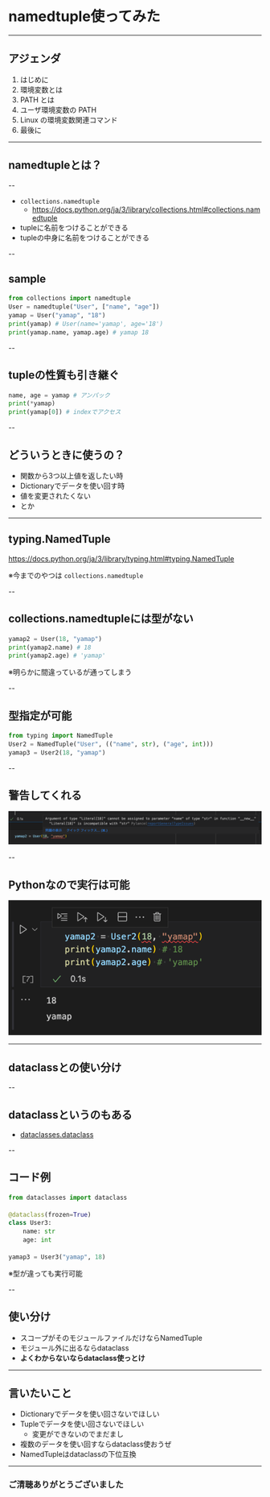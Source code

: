 <style type="text/css">
  .reveal h1,
  .reveal h2,
  .reveal h3,
  .reveal h4,
  .reveal h5,
  .reveal h6 {
    text-transform: none;
  }
</style>

# namedtuple使ってみた

---

## アジェンダ

1. はじめに
2. 環境変数とは
3. PATH とは
4. ユーザ環境変数の PATH
5. Linux の環境変数関連コマンド
6. 最後に

---

## namedtupleとは？

--

- `collections.namedtuple`
  - https://docs.python.org/ja/3/library/collections.html#collections.namedtuple
- tupleに名前をつけることができる
- tupleの中身に名前をつけることができる

--

## sample

```python
from collections import namedtuple
User = namedtuple("User", ["name", "age"])
yamap = User("yamap", "18")
print(yamap) # User(name='yamap', age='18')
print(yamap.name, yamap.age) # yamap 18
```

--

## tupleの性質も引き継ぐ

```python
name, age = yamap # アンパック
print(*yamap)
print(yamap[0]) # indexでアクセス
```

--

## どういうときに使うの？

- 関数から3つ以上値を返したい時
- Dictionaryでデータを使い回す時
- 値を変更されたくない
- とか

---

## typing.NamedTuple

https://docs.python.org/ja/3/library/typing.html#typing.NamedTuple

※今までのやつは `collections.namedtuple`

--

## collections.namedtupleには型がない

```python
yamap2 = User(18, "yamap")
print(yamap2.name) # 18
print(yamap2.age) # 'yamap'
```

※明らかに間違っているが通ってしまう

--

## 型指定が可能

```python
from typing import NamedTuple
User2 = NamedTuple("User", (("name", str), ("age", int)))
yamap3 = User2(18, "yamap")
```

--

## 警告してくれる

![collections.namedtuple](2022-08-28-22-48-55.png)

--

## Pythonなので実行は可能

![警告出ていても実行できる](2022-08-28-22-54-52.png)

---

## dataclassとの使い分け

--

## dataclassというのもある

- [dataclasses.dataclass](https://docs.python.org/ja/3.10/library/dataclasses.html)

--

## コード例

```python
from dataclasses import dataclass

@dataclass(frozen=True)
class User3:
    name: str
    age: int

yamap3 = User3("yamap", 18)
```

※型が違っても実行可能

--

## 使い分け

- スコープがそのモジュールファイルだけならNamedTuple
- モジュール外に出るならdataclass
- **よくわからないならdataclass使っとけ**

---

## 言いたいこと
- Dictionaryでデータを使い回さないでほしい
- Tupleでデータを使い回さないでほしい
  - 変更ができないのでまだまし
- 複数のデータを使い回すならdataclass使おうぜ
- NamedTupleはdataclassの下位互換

---

### ご清聴ありがとうございました
